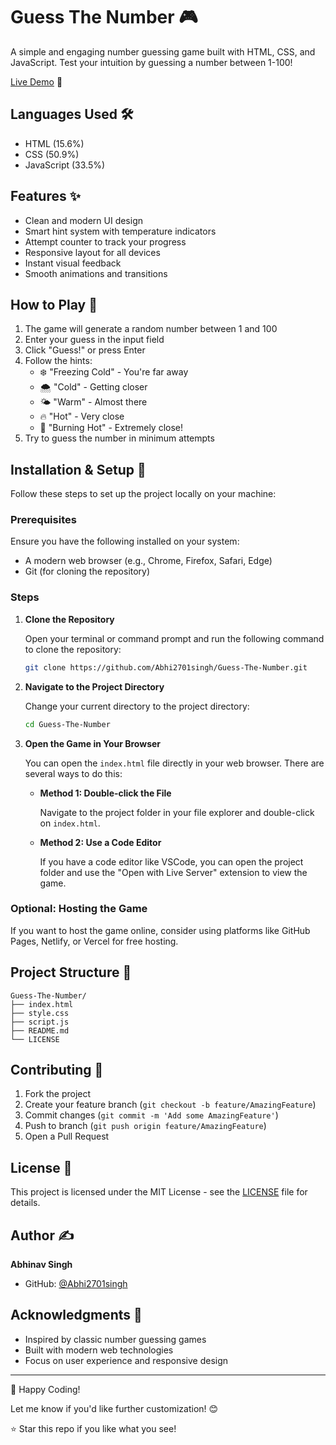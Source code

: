 # Guess The Number 🎮

A simple and engaging number guessing game built with HTML, CSS, and JavaScript. Test your intuition by guessing a number between 1-100!

[Live Demo](https://guessimg-game-abhi07.netlify.app/) 🎯

## Languages Used 🛠️

- HTML (15.6%)
- CSS (50.9%) 
- JavaScript (33.5%)

## Features ✨

- Clean and modern UI design
- Smart hint system with temperature indicators
- Attempt counter to track your progress
- Responsive layout for all devices
- Instant visual feedback
- Smooth animations and transitions

## How to Play 🎯

1. The game will generate a random number between 1 and 100
2. Enter your guess in the input field
3. Click "Guess!" or press Enter
4. Follow the hints:
   - ❄️ "Freezing Cold" - You're far away
   - 🌨️ "Cold" - Getting closer
   - 🌤️ "Warm" - Almost there
   - 🔥 "Hot" - Very close
   - 🌋 "Burning Hot" - Extremely close!
5. Try to guess the number in minimum attempts

## Installation & Setup 🚀

Follow these steps to set up the project locally on your machine:

### Prerequisites

Ensure you have the following installed on your system:

- A modern web browser (e.g., Chrome, Firefox, Safari, Edge)
- Git (for cloning the repository)

### Steps

1. **Clone the Repository**

   Open your terminal or command prompt and run the following command to clone the repository:

   ```bash
   git clone https://github.com/Abhi2701singh/Guess-The-Number.git
   ```

2. **Navigate to the Project Directory**

   Change your current directory to the project directory:

   ```bash
   cd Guess-The-Number
   ```

3. **Open the Game in Your Browser**

   You can open the `index.html` file directly in your web browser. There are several ways to do this:

   - **Method 1: Double-click the File**

     Navigate to the project folder in your file explorer and double-click on `index.html`.

   - **Method 2: Use a Code Editor**

     If you have a code editor like VSCode, you can open the project folder and use the "Open with Live Server" extension to view the game.

  

### Optional: Hosting the Game

If you want to host the game online, consider using platforms like GitHub Pages, Netlify, or Vercel for free hosting.

## Project Structure 📁

```
Guess-The-Number/
├── index.html
├── style.css
├── script.js
├── README.md
└── LICENSE
```

## Contributing 🤝

1. Fork the project
2. Create your feature branch (`git checkout -b feature/AmazingFeature`)
3. Commit changes (`git commit -m 'Add some AmazingFeature'`)
4. Push to branch (`git push origin feature/AmazingFeature`)
5. Open a Pull Request

## License 📝

This project is licensed under the MIT License - see the [LICENSE](LICENSE) file for details.

## Author ✍️

**Abhinav Singh**
- GitHub: [@Abhi2701singh](https://github.com/Abhi2701singh)

## Acknowledgments 👏

- Inspired by classic number guessing games
- Built with modern web technologies
- Focus on user experience and responsive design

---

🎉 Happy Coding!

Let me know if you'd like further customization! 😊

⭐ Star this repo if you like what you see!


